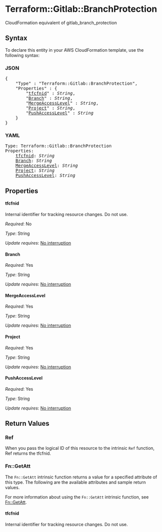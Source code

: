 # Terraform::Gitlab::BranchProtection

CloudFormation equivalent of gitlab_branch_protection

## Syntax

To declare this entity in your AWS CloudFormation template, use the following syntax:

### JSON

<pre>
{
    "Type" : "Terraform::Gitlab::BranchProtection",
    "Properties" : {
        "<a href="#tfcfnid" title="tfcfnid">tfcfnid</a>" : <i>String</i>,
        "<a href="#branch" title="Branch">Branch</a>" : <i>String</i>,
        "<a href="#mergeaccesslevel" title="MergeAccessLevel">MergeAccessLevel</a>" : <i>String</i>,
        "<a href="#project" title="Project">Project</a>" : <i>String</i>,
        "<a href="#pushaccesslevel" title="PushAccessLevel">PushAccessLevel</a>" : <i>String</i>
    }
}
</pre>

### YAML

<pre>
Type: Terraform::Gitlab::BranchProtection
Properties:
    <a href="#tfcfnid" title="tfcfnid">tfcfnid</a>: <i>String</i>
    <a href="#branch" title="Branch">Branch</a>: <i>String</i>
    <a href="#mergeaccesslevel" title="MergeAccessLevel">MergeAccessLevel</a>: <i>String</i>
    <a href="#project" title="Project">Project</a>: <i>String</i>
    <a href="#pushaccesslevel" title="PushAccessLevel">PushAccessLevel</a>: <i>String</i>
</pre>

## Properties

#### tfcfnid

Internal identifier for tracking resource changes. Do not use.

_Required_: No

_Type_: String

_Update requires_: [No interruption](https://docs.aws.amazon.com/AWSCloudFormation/latest/UserGuide/using-cfn-updating-stacks-update-behaviors.html#update-no-interrupt)

#### Branch

_Required_: Yes

_Type_: String

_Update requires_: [No interruption](https://docs.aws.amazon.com/AWSCloudFormation/latest/UserGuide/using-cfn-updating-stacks-update-behaviors.html#update-no-interrupt)

#### MergeAccessLevel

_Required_: Yes

_Type_: String

_Update requires_: [No interruption](https://docs.aws.amazon.com/AWSCloudFormation/latest/UserGuide/using-cfn-updating-stacks-update-behaviors.html#update-no-interrupt)

#### Project

_Required_: Yes

_Type_: String

_Update requires_: [No interruption](https://docs.aws.amazon.com/AWSCloudFormation/latest/UserGuide/using-cfn-updating-stacks-update-behaviors.html#update-no-interrupt)

#### PushAccessLevel

_Required_: Yes

_Type_: String

_Update requires_: [No interruption](https://docs.aws.amazon.com/AWSCloudFormation/latest/UserGuide/using-cfn-updating-stacks-update-behaviors.html#update-no-interrupt)

## Return Values

### Ref

When you pass the logical ID of this resource to the intrinsic `Ref` function, Ref returns the tfcfnid.

### Fn::GetAtt

The `Fn::GetAtt` intrinsic function returns a value for a specified attribute of this type. The following are the available attributes and sample return values.

For more information about using the `Fn::GetAtt` intrinsic function, see [Fn::GetAtt](https://docs.aws.amazon.com/AWSCloudFormation/latest/UserGuide/intrinsic-function-reference-getatt.html).

#### tfcfnid

Internal identifier for tracking resource changes. Do not use.

